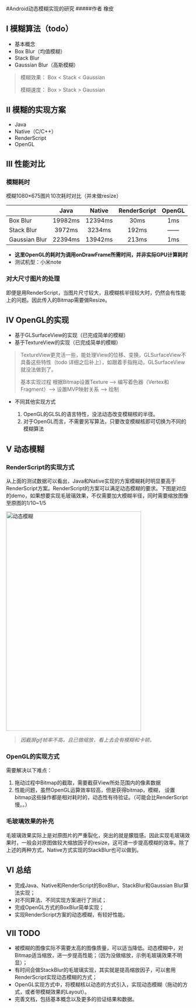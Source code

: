 
#Android动态模糊实现的研究
#####作者 橡皮

## I 模糊算法（todo）
- 基本概念
- Box Blur（均值模糊）
- Stack Blur
- Gaussian Blur（高斯模糊）

>模糊效果： Box < Stack < Gaussian 
>
>模糊速度： Box > Stack > Gaussian

## II 模糊的实现方案

- Java
- Native（C/C++）
- RenderScript
- OpenGL

## III 性能对比
### 模糊耗时
模糊1080×675图片10次耗时对比（并未做resize）

|   |Java|Native|RenderScript|OpenGL|
|---|:---:|:---:|:---:|:---:|
|Box Blur| 19982ms |12394ms|30ms|1ms
|Stack Blur|3972ms|3234ms|192ms|——|
|Gaussian Blur|22394ms|13942ms|213ms|1ms


- **这里OpenGL的耗时为调用onDrawFrame所需时间，并非实际GPU计算耗时**
- 测试机型：小米note

### 对大尺寸图片的处理
即便是用RenderScript，当图片尺寸较大，且模糊核半径较大时，仍然会有性能上的问题。因此传入的Bitmap需要做Resize。

## IV OpenGL的实现

- 基于GLSurfaceView的实现（已完成简单的模糊）
- 基于TextureView的实现（已完成简单的模糊）

> TextureView更灵活一些，能处理View的位移、变换，GLSurfaceView不具备这些特性（todo 详细之后补上），如跟着手指拖动，GLSurfaceView就没法做到了。
> 
> 基本实现过程
> 根据Bitmap设置Texture --> 编写着色器（Vertex和Fragment）--> 设置MVP映射关系 --> 绘制


- 不同其他实现方式

  1. OpenGL的GLSL的语言特性，没法动态改变模糊核的半径。
  2. 对于OpenGL而言，不需要另写算法，只要改变模糊核即可切换为不同的模糊算法

## V 动态模糊

### RenderScript的实现方式
从上面的测试数据可以看出，Java和Native实现的方案模糊耗时明显要高于RenderScript方案。RenderScript的方案可以满足动态模糊的要求。下图是对应的demo，如果想要实现毛玻璃效果，不仅需要加大模糊半径，同时需要缩放图像至原图的1/10~1/5

<img src="https://raw.githubusercontent.com/yuxfzju/DynamicBlurDemo/master/doc/graphic/dynamic_blur.gif" width = "370" height = "600" alt="动态模糊" />

> *因截屏gif帧率不高，且已做缩放，看上去会有模糊和卡顿。*

### OpenGL的实现方式

需要解决以下难点：

1. 拖动过程中Bitmap的截取，需要截获View所处范围内的像素数据
2. 性能问题，虽然OpenGL运算效率较高，但是获得bitmap，模糊， 设置bitmap这些操作都是相对耗时的，动态性有待验证。（可能会比RenderScript慢。。）

### 毛玻璃效果的补充
毛玻璃效果实际上是对原图片的严重裂化，突出的就是朦胧感。因此实现毛玻璃效果时，一般会对原图做较大缩放因子的resize，这可进一步提高模糊的效率。除了上述的两种方式，Native方式实现的StackBlur也可以做到。

## VI 总结
- 完成Java、Native和RenderScript的BoxBlur、StackBlur和Gaussian Blur算法实现；
- 对不同算法、不同实现方案进行了测试；
- 完成OpenGL方式的BoxBlur简单实现；
- 实现RenderScript方案的动态模糊，有较好性能。

## VII TODO
- 被模糊的图像实际不需要太高的图像质量，可以适当降低。动态模糊中，对Bitmap适当缩放，进一步提高性能；（因为没做缩放，示例毛玻璃效果不明显）；
- 有时间会做StackBlur的毛玻璃实现，其实就是提高缩放因子，可以套用RenderScript实现动态模糊的方式；
- OpenGL实现方式中，将模糊核以动态的方式引入，实现动态模糊（拖动的方式，或者带模糊效果的Layout）。
- 完善文档，包括基本概念以及更多的验证结果和数据。